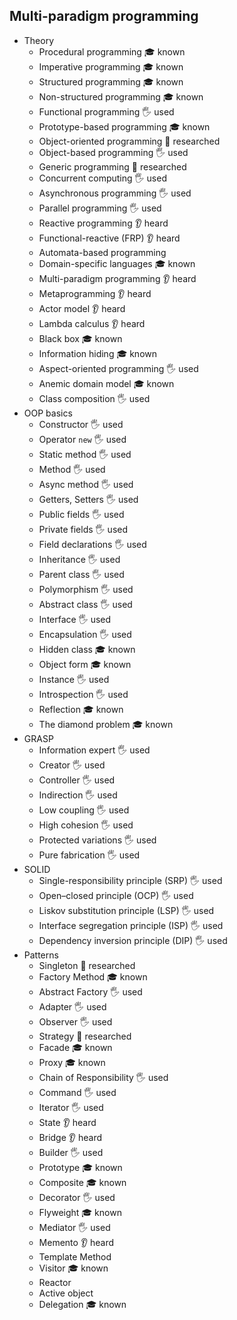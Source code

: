 ## Multi-paradigm programming

- Theory
    - Procedural programming 🎓 known
    - Imperative programming 🎓 known
    - Structured programming 🎓 known
    - Non-structured programming 🎓 known
    - Functional programming 🖐️ used
    - Prototype-based programming 🎓 known
    - Object-oriented programming 🔬 researched
    - Object-based programming 🖐️ used
    - Generic programming 🔬 researched
    - Concurrent computing 🖐️ used
    - Asynchronous programming 🖐️ used
    - Parallel programming 🖐️ used
    - Reactive programming 👂 heard
    - Functional-reactive (FRP) 👂 heard
    - Automata-based programming
    - Domain-specific languages 🎓 known
    - Multi-paradigm programming 👂 heard
    - Metaprogramming 👂 heard
    - Actor model 👂 heard
    - Lambda calculus 👂 heard
    - Black box 🎓 known
    - Information hiding 🎓 known
    - Aspect-oriented programming 🖐️ used
    - Anemic domain model 🎓 known
    - Class composition 🖐️ used
- OOP basics
    - Constructor 🖐️ used
    - Operator `new` 🖐️ used
    - Static method 🖐️ used
    - Method 🖐️ used
    - Async method 🖐️ used
    - Getters, Setters 🖐️ used
    - Public fields 🖐️ used
    - Private fields 🖐️ used
    - Field declarations 🖐️ used
    - Inheritance 🖐️ used
    - Parent class 🖐️ used
    - Polymorphism 🖐️ used
    - Abstract class 🖐️ used
    - Interface 🖐️ used
    - Encapsulation 🖐️ used
    - Hidden class 🎓 known
    - Object form 🎓 known
    - Instance 🖐️ used
    - Introspection 🖐️ used
    - Reflection 🎓 known
    - The diamond problem 🎓 known
- GRASP
    - Information expert 🖐️ used
    - Creator 🖐️ used
    - Controller 🖐️ used
    - Indirection 🖐️ used
    - Low coupling 🖐️ used
    - High cohesion 🖐️ used
    - Protected variations 🖐️ used
    - Pure fabrication 🖐️ used
- SOLID
    - Single-responsibility principle (SRP) 🖐️ used
    - Open–closed principle (OCP) 🖐️ used
    - Liskov substitution principle (LSP) 🖐️ used
    - Interface segregation principle (ISP) 🖐️ used
    - Dependency inversion principle (DIP) 🖐️ used
- Patterns
    - Singleton 🔬 researched
    - Factory Method 🎓 known
    - Abstract Factory 🖐️ used
    - Adapter 🖐️ used
    - Observer 🖐️ used
    - Strategy 🔬 researched
    - Facade 🎓 known
    - Proxy 🎓 known
    - Chain of Responsibility 🖐️ used
    - Command 🖐️ used
    - Iterator 🖐️ used
    - State 👂 heard
    - Bridge 👂 heard
    - Builder 🖐️ used
    - Prototype 🎓 known
    - Composite 🎓 known
    - Decorator 🖐️ used
    - Flyweight 🎓 known
    - Mediator 🖐️ used
    - Memento 👂 heard
    - Template Method
    - Visitor 🎓 known
    - Reactor
    - Active object
    - Delegation 🎓 known
